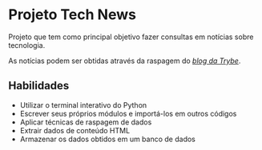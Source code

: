 # Projeto Tech News

Projeto que tem como principal objetivo fazer consultas em notícias sobre tecnologia.

As notícias podem ser obtidas através da raspagem do [_blog da Trybe_](https://blog.betrybe.com).

## Habilidades

  <ul>
    <li>Utilizar o terminal interativo do Python</li>
    <li>Escrever seus próprios módulos e importá-los em outros códigos</li>
    <li>Aplicar técnicas de raspagem de dados</li>
    <li>Extrair dados de conteúdo HTML</li>
    <li>Armazenar os dados obtidos em um banco de dados</li>
  </ul>
